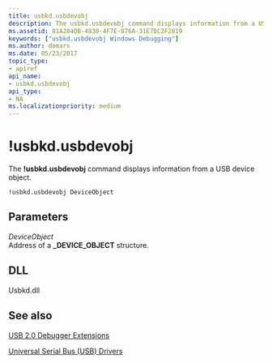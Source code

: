 ```yaml
---
title: usbkd.usbdevobj
description: The usbkd.usbdevobj command displays information from a USB device object.
ms.assetid: 81A284DB-4830-4F7E-876A-31E7DC2F2819
keywords: ["usbkd.usbdevobj Windows Debugging"]
ms.author: domars
ms.date: 05/23/2017
topic_type:
- apiref
api_name:
- usbkd.usbdevobj
api_type:
- NA
ms.localizationpriority: medium
---
```


# !usbkd.usbdevobj


The **!usbkd.usbdevobj** command displays information from a USB device object.

```
!usbkd.usbdevobj DeviceObject
```

## <span id="ddk__devobj_dbg"></span><span id="DDK__DEVOBJ_DBG"></span>Parameters


<span id="_______DeviceObject______"></span><span id="_______deviceobject______"></span><span id="_______DEVICEOBJECT______"></span> *DeviceObject*   
Address of a **\_DEVICE\_OBJECT** structure.

## <span id="DLL"></span><span id="dll"></span>DLL


Usbkd.dll

## <span id="see_also"></span>See also


[USB 2.0 Debugger Extensions](usb-2-0-extensions.md)

[Universal Serial Bus (USB) Drivers](http://go.microsoft.com/fwlink/p?LinkID=227351)

 

 






